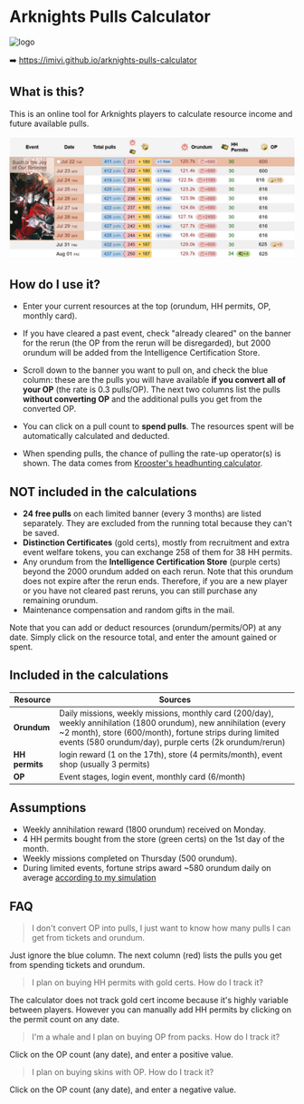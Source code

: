 # Arknights Pulls Calculator

<img src="https://imivi.github.io/arknights-pulls-calculator/bg/lambda.png" alt="logo" width="300" height="241">

➡️ https://imivi.github.io/arknights-pulls-calculator

## What is this?

This is an online tool for Arknights players to calculate resource income and future available pulls.

<img src="https://github.com/imivi/arknights-pulls-calculator/blob/main/docs/screenshot.jpg" alt="Screenshot">

## How do I use it?

* Enter your current resources at the top (orundum, HH permits, OP, monthly card).

* If you have cleared a past event, check "already cleared" on the banner for the rerun (the OP from the rerun will be disregarded), but 2000 orundum will be added from the Intelligence Certification Store.

* Scroll down to the banner you want to pull on, and check the blue column: these are the pulls you will have available **if you convert all of your OP** (the rate is 0.3 pulls/OP). The next two columns list the pulls **without converting OP** and the additional pulls you get from the converted OP.

* You can click on a pull count to **spend pulls**. The resources spent will be automatically calculated and deducted.

* When spending pulls, the chance of pulling the rate-up operator(s) is shown. The data comes from [Krooster's headhunting calculator](https://www.krooster.com/tools/rateup).

## NOT included in the calculations

* **24 free pulls** on each limited banner (every 3 months) are listed separately. They are excluded from the running total because they can't be saved.
* **Distinction Certificates** (gold certs), mostly from recruitment and extra event welfare tokens, you can exchange 258 of them for 38 HH permits.
* Any orundum from the **Intelligence Certification Store** (purple certs) beyond the 2000 orundum added on each rerun. Note that this orundum does not expire after the rerun ends. Therefore, if you are a new player or you have not cleared past reruns, you can still purchase any remaining orundum.
* Maintenance compensation and random gifts in the mail.

Note that you can add or deduct resources (orundum/permits/OP) at any date. Simply click on the resource total, and enter the amount gained or spent.

## Included in the calculations

|Resource|Sources|
|-|-|
|**Orundum**| Daily missions, weekly missions, monthly card (200/day), weekly annihilation (1800 orundum), new annihilation (every ~2 month), store (600/month), fortune strips during limited events (580 orundum/day), purple certs (2k orundum/rerun)|
|**HH permits**|login reward (1 on the 17th), store (4 permits/month), event shop (usually 3 permits)|
|**OP**|Event stages, login event, monthly card (6/month)|

## Assumptions

* Weekly annihilation reward (1800 orundum) received on Monday.
* 4 HH permits bought from the store (green certs) on the 1st day of the month.
* Weekly missions completed on Thursday (500 orundum).
* During limited events, fortune strips award ~580 orundum daily on average [according to my simulation](
https://github.com/imivi/arknights-pulls-calculator/blob/main/fortune_strips_simulation.py)

## FAQ

> I don't convert OP into pulls, I just want to know how many pulls I can get from tickets and orundum.

Just ignore the blue column. The next column (red) lists the pulls you get from spending tickets and orundum.

> I plan on buying HH permits with gold certs. How do I track it?

The calculator does not track gold cert income because it's highly variable between players. However you can manually add HH permits by clicking on the permit count on any date.

> I'm a whale and I plan on buying OP from packs. How do I track it?

Click on the OP count (any date), and enter a positive value.

> I plan on buying skins with OP. How do I track it?

Click on the OP count (any date), and enter a negative value.